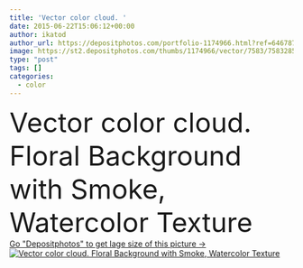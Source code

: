 ```yaml
---
title: 'Vector color cloud. '
date: 2015-06-22T15:06:12+00:00
author: ikatod
author_url: https://depositphotos.com/portfolio-1174966.html?ref=64678756
image: https://st2.depositphotos.com/thumbs/1174966/vector/7583/75832857/api_thumb_450.jpg?forcejpeg=true
type: "post"
tags: []
categories: 
  - color
---
```

<div aling="center">
            <font size="60"> Vector color cloud. Floral Background with Smoke, Watercolor Texture</font>   
</div>
<div>
    <a href='https://depositphotos.com/75832857/stock-illustration-vector-color-cloud.html?ref=64678756' target=_blank > Go "Depositphotos" to get lage size of this picture ->
        <img href='https://depositphotos.com/75832857/stock-illustration-vector-color-cloud.html?ref=64678756' src='https://st2.depositphotos.com/1174966/7583/v/950/depositphotos_75832857-stock-illustration-vector-color-cloud.jpg?forcejpeg=true' alt='Vector color cloud. Floral Background with Smoke, Watercolor Texture' >
    </a>
</div>
